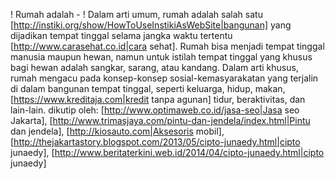! Rumah adalah - !
Dalam arti umum, rumah adalah salah satu [http://instiki.org/show/HowToUseInstikiAsWebSite|bangunan] yang dijadikan tempat tinggal selama jangka waktu tertentu [http://www.carasehat.co.id|cara sehat]. Rumah bisa menjadi tempat tinggal manusia maupun hewan, namun untuk istilah tempat tinggal yang khusus bagi hewan adalah sangkar, sarang, atau kandang. Dalam arti khusus, rumah mengacu pada konsep-konsep sosial-kemasyarakatan yang terjalin di dalam bangunan tempat tinggal, seperti keluarga, hidup, makan,[https://www.kreditaja.com|kredit tanpa agunan] tidur, beraktivitas, dan lain-lain.
dikutip oleh:
[http://www.optimaweb.co.id/jasa-seo|Jasa seo Jakarta], [http://www.trimasjaya.com/pintu-dan-jendela/index.html|Pintu dan jendela], [http://kiosauto.com|Aksesoris mobil], [http://thejakartastory.blogspot.com/2013/05/cipto-junaedy.html|cipto junaedy], [http://www.beritaterkini.web.id/2014/04/cipto-junaedy.html|cipto junaedy] 
